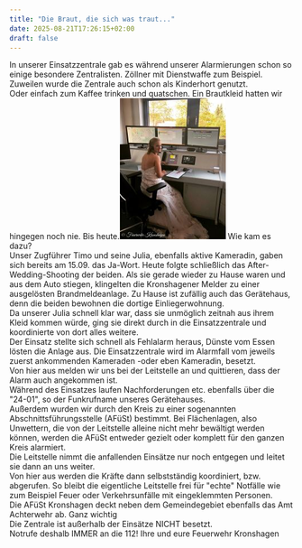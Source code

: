 ```yaml
---
title: "Die Braut, die sich was traut..."
date: 2025-08-21T17:26:15+02:00
draft: false
---
```


In unserer Einsatzzentrale gab es während unserer Alarmierungen schon so einige besondere Zentralisten. Zöllner mit Dienstwaffe zum Beispiel.  
Zuweilen wurde die Zentrale auch schon als Kinderhort genutzt.  
Oder einfach zum Kaffee trinken und quatschen.
Ein Brautkleid hatten wir hingegen noch nie. Bis heute.[![Die Braut, die sich was traut...](img/b_188_250_16777215_00_images_DieBraut.jpg)](/images/DieBraut.jpg)
Wie kam es dazu?  
Unser Zugführer Timo und seine Julia, ebenfalls aktive Kameradin, gaben sich bereits am 15.09. das Ja-Wort. Heute folgte schließlich das After-Wedding-Shooting der beiden. Als sie gerade wieder zu Hause waren und aus dem Auto stiegen, klingelten die Kronshagener Melder zu einer ausgelösten Brandmeldeanlage. Zu Hause ist zufällig auch das Gerätehaus, denn die beiden bewohnen die dortige Einliegerwohnung.  
Da unserer Julia schnell klar war, dass sie unmöglich zeitnah aus ihrem Kleid kommen würde, ging sie direkt durch in die Einsatzzentrale und koordinierte von dort alles weitere.  
Der Einsatz stellte sich schnell als Fehlalarm heraus, Dünste vom Essen lösten die Anlage aus.
Die Einsatzzentrale wird im Alarmfall vom jeweils zuerst ankommenden Kameraden -oder eben Kameradin, besetzt.  
Von hier aus melden wir uns bei der Leitstelle an und quittieren, dass der Alarm auch angekommen ist.  
Während des Einsatzes laufen Nachforderungen etc. ebenfalls über die "24-01", so der Funkrufname unseres Gerätehauses.  
Außerdem wurden wir durch den Kreis zu einer sogenannten Abschnittsführungsstelle (AFüSt) bestimmt. Bei Flächenlagen, also Unwettern, die von der Leitstelle alleine nicht mehr bewältigt werden können, werden die AFüSt entweder gezielt oder komplett für den ganzen Kreis alarmiert.  
Die Leitstelle nimmt die anfallenden Einsätze nur noch entgegen und leitet sie dann an uns weiter.  
Von hier aus werden die Kräfte dann selbstständig koordiniert, bzw. abgerufen. So bleibt die eigentliche Leitstelle frei für "echte" Notfälle wie zum Beispiel Feuer oder Verkehrsunfälle mit eingeklemmten Personen.  
Die AFüSt Kronshagen deckt neben dem Gemeindegebiet ebenfalls das Amt Achterwehr ab.
Ganz wichtig  
Die Zentrale ist außerhalb der Einsätze NICHT besetzt.  
Notrufe deshalb IMMER an die 112!
Ihre und eure Feuerwehr Kronshagen
